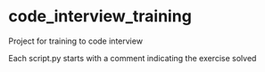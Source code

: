 # code_interview_training
Project for training to code interview

Each script.py starts with a comment indicating the exercise solved
